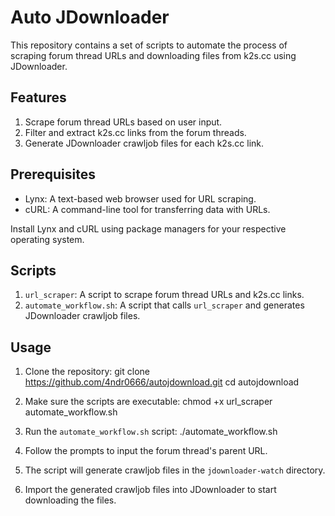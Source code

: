# Auto JDownloader

This repository contains a set of scripts to automate the process of scraping forum thread URLs and downloading files from k2s.cc using JDownloader.

## Features

1. Scrape forum thread URLs based on user input.
2. Filter and extract k2s.cc links from the forum threads.
3. Generate JDownloader crawljob files for each k2s.cc link.

## Prerequisites

- Lynx: A text-based web browser used for URL scraping.
- cURL: A command-line tool for transferring data with URLs.

Install Lynx and cURL using package managers for your respective operating system.

## Scripts

1. `url_scraper`: A script to scrape forum thread URLs and k2s.cc links.
2. `automate_workflow.sh`: A script that calls `url_scraper` and generates JDownloader crawljob files.

## Usage

1. Clone the repository:
git clone https://github.com/4ndr0666/autojdownload.git
cd autojdownload

2. Make sure the scripts are executable:
chmod +x url_scraper automate_workflow.sh

3. Run the `automate_workflow.sh` script:
./automate_workflow.sh

4. Follow the prompts to input the forum thread's parent URL.

5. The script will generate crawljob files in the `jdownloader-watch` directory.

6. Import the generated crawljob files into JDownloader to start downloading the files.
